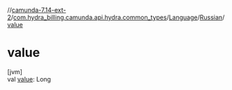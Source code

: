 //[camunda-7.14-ext-2](../../../../index.md)/[com.hydra_billing.camunda.api.hydra.common_types](../../index.md)/[Language](../index.md)/[Russian](index.md)/[value](value.md)

# value

[jvm]\
val [value](value.md): Long
